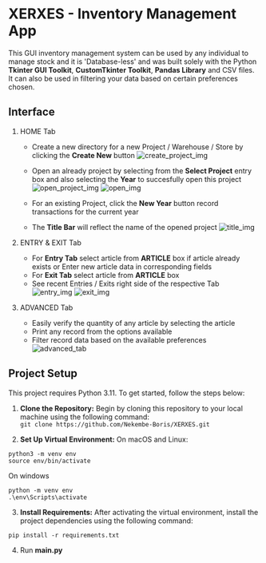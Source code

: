 # XERXES - Inventory Management App

This GUI inventory management system can be used by any individual to manage stock and it is 'Database-less' and was built solely with the Python **Tkinter GUI Toolkit**, **CustomTkinter Toolkit**, **Pandas Library** and CSV files. It can also be used in filtering your data based on certain preferences chosen.  



## Interface

1. HOME Tab
   - Create a new directory for a new Project / Warehouse / Store by clicking the **Create New** button
     ![create_project_img](https://github.com/Nekembe-Boris/user-content/blob/main/Screenshot%202024-02-25%20150248.png)

   - Open an already project by selecting from the **Select Project** entry box and also selecting the **Year** to succesfully open this project
     ![open_project_img](https://github.com/Nekembe-Boris/user-content/blob/main/Screenshot%202024-02-25%20152247.png)
     ![open_img](https://github.com/Nekembe-Boris/user-content/blob/main/Screenshot%202024-02-25%20152314.png)

   - For an existing Project, click the **New Year** button record transactions for the current year
   - The **Title Bar** will reflect the name of the opened project
     ![title_img](https://github.com/Nekembe-Boris/user-content/blob/main/Screenshot%202024-02-25%20154225.png)

2. ENTRY & EXIT Tab
   - For **Entry Tab** select article from **ARTICLE** box if article already exists or Enter new article data in corresponding fields
   - For **Exit Tab** select article from **ARTICLE** box
   - See recent Entries / Exits right side of the respective Tab
     ![entry_img](https://github.com/Nekembe-Boris/user-content/blob/main/Screenshot%202024-02-25%20155954.png)
     ![exit_img](https://github.com/Nekembe-Boris/user-content/blob/main/Screenshot%202024-02-25%20160657.png)

3. ADVANCED Tab
   - Easily verify the quantity of any article by selecting the article
   - Print any record from the options available
   - Filter record data based on the available preferences
     ![advanced_tab](https://github.com/Nekembe-Boris/user-content/blob/main/Screenshot%202024-02-25%20170744.png)

## Project Setup

This project requires Python 3.11. To get started, follow the steps below:

1. **Clone the Repository:** Begin by cloning this repository to your local machine using the following command:  
   ```git clone https://github.com/Nekembe-Boris/XERXES.git```

3. **Set Up Virtual Environment:**
On macOS and Linux:
```
python3 -m venv env
source env/bin/activate
```
On windows
```
python -m venv env
.\env\Scripts\activate
```

3. **Install Requirements:**
After activating the virtual environment, install the project dependencies using the following command:
```
pip install -r requirements.txt
```

4. Run **main.py**
